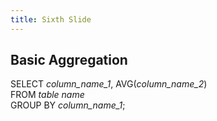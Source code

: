 ```yaml
---
title: Sixth Slide
---
```


## Basic Aggregation

SELECT *column_name_1*, AVG(*column_name_2*)    
FROM *table name*    
GROUP BY *column_name_1*;
